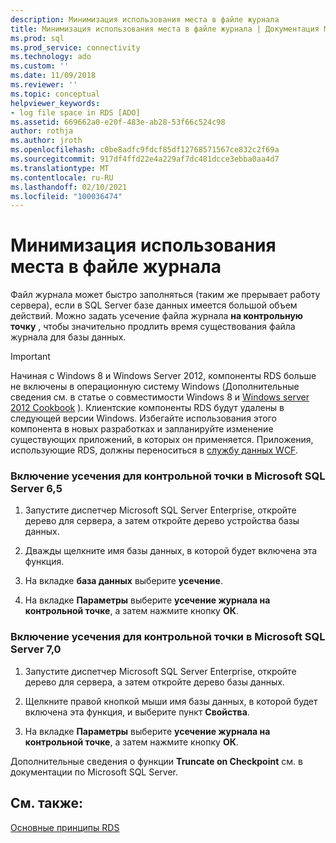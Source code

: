 ```yaml
---
description: Минимизация использования места в файле журнала
title: Минимизация использования места в файле журнала | Документация Майкрософт
ms.prod: sql
ms.prod_service: connectivity
ms.technology: ado
ms.custom: ''
ms.date: 11/09/2018
ms.reviewer: ''
ms.topic: conceptual
helpviewer_keywords:
- log file space in RDS [ADO]
ms.assetid: 669662a0-e20f-483e-ab28-53f66c524c98
author: rothja
ms.author: jroth
ms.openlocfilehash: c0be8adfc9fdcf85df12768571567ce832c2f69a
ms.sourcegitcommit: 917df4ffd22e4a229af7dc481dcce3ebba0aa4d7
ms.translationtype: MT
ms.contentlocale: ru-RU
ms.lasthandoff: 02/10/2021
ms.locfileid: "100036474"
---
```

# <a name="minimizing-log-file-space-usage"></a>Минимизация использования места в файле журнала
Файл журнала может быстро заполняться (таким же прерывает работу сервера), если в SQL Server базе данных имеется большой объем действий. Можно задать усечение файла журнала **на контрольную точку** , чтобы значительно продлить время существования файла журнала для базы данных.  
  
> [!IMPORTANT]
>  Начиная с Windows 8 и Windows Server 2012, компоненты RDS больше не включены в операционную систему Windows (Дополнительные сведения см. в статье о совместимости Windows 8 и [Windows server 2012 Cookbook](https://www.microsoft.com/download/details.aspx?id=27416) ). Клиентские компоненты RDS будут удалены в следующей версии Windows. Избегайте использования этого компонента в новых разработках и запланируйте изменение существующих приложений, в которых он применяется. Приложения, использующие RDS, должны переноситься в [службу данных WCF](/dotnet/framework/wcf/).  
  
### <a name="to-enable-truncate-on-checkpoint-in-microsoft-sql-server-65"></a>Включение усечения для контрольной точки в Microsoft SQL Server 6,5  
  
1.  Запустите диспетчер Microsoft SQL Server Enterprise, откройте дерево для сервера, а затем откройте дерево устройства базы данных.  
  
2.  Дважды щелкните имя базы данных, в которой будет включена эта функция.  
  
3.  На вкладке **база данных** выберите **усечение**.  
  
4.  На вкладке **Параметры** выберите **усечение журнала на контрольной точке**, а затем нажмите кнопку **ОК**.  
  
### <a name="to-enable-truncate-on-checkpoint-in-microsoft-sql-server-70"></a>Включение усечения для контрольной точки в Microsoft SQL Server 7,0  
  
1.  Запустите диспетчер Microsoft SQL Server Enterprise, откройте дерево для сервера, а затем откройте дерево базы данных.  
  
2.  Щелкните правой кнопкой мыши имя базы данных, в которой будет включена эта функция, и выберите пункт **Свойства**.  
  
3.  На вкладке **Параметры** выберите **усечение журнала на контрольной точке**, а затем нажмите кнопку **ОК**.  
  
 Дополнительные сведения о функции **Truncate on Checkpoint** см. в документации по Microsoft SQL Server.  
  
## <a name="see-also"></a>См. также:  
 [Основные принципы RDS](./rds-fundamentals.md)